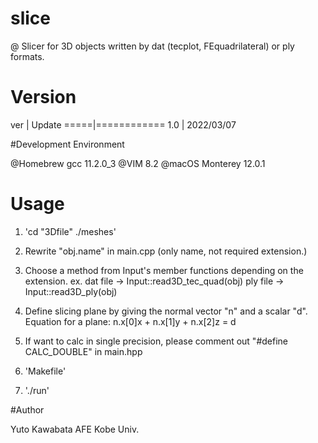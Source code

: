 # slice

@ Slicer for 3D objects written by dat (tecplot, FEquadrilateral) or ply formats.

# Version

 ver |   Update
=====|============
 1.0 | 2022/03/07

#Development Environment

@Homebrew gcc 11.2.0_3 
@VIM 8.2
@macOS Monterey 12.0.1    

# Usage

1. 'cd "3Dfile" ./meshes'

2. Rewrite "obj.name" in main.cpp (only name, not required extension.)  

3. Choose a method from Input's member functions depending on the extension.
   ex. dat file -> Input<LTYPE>::read3D_tec_quad(obj)
       ply file -> Input<LTYPE>::read3D_ply(obj)

4. Define slicing plane by giving the normal vector "n" and a scalar "d".
   Equation for a plane: n.x[0]x + n.x[1]y + n.x[2]z = d

5. If want to calc in single precision, please comment out "#define CALC_DOUBLE" in main.hpp

6. 'Makefile'

7. './run'

#Author

Yuto Kawabata
AFE Kobe Univ.

